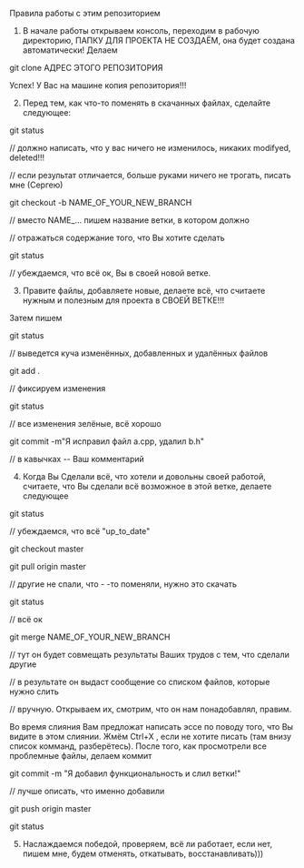 Правила работы с этим репозиторием

1. В начале работы открываем консоль, переходим в рабочую директорию, 
  ПАПКУ ДЛЯ ПРОЕКТА НЕ СОЗДАЁМ, она будет создана автоматически! Делаем

  git clone АДРЕС ЭТОГО РЕПОЗИТОРИЯ
  
  Успех! У Вас на машине копия репозитория!!!
  
2. Перед тем, как что-то поменять в скачанных файлах, сделайте следующее:
 
  git status 

  // должно написать, что у вас ничего не изменилось, никаких modifyed, deleted!!!

  // если результат отличается, больше руками ничего не трогать, писать мне (Сергею)
  
  git checkout -b NAME\_OF\_YOUR\_NEW\_BRANCH 

  // вместо NAME\_... пишем название ветки, в котором должно

  // отражаться содержание того, что Вы хотите сделать
                                          
  git status 
  
  // убеждаемся, что всё ок, Вы в своей новой ветке.
  
3. Правите файлы, добавляете новые, делаете всё, что считаете нужным и полезным для проекта в СВОЕЙ ВЕТКЕ!!!

 Затем пишем
 
  git status 
  
  // выведется куча изменённых, добавленных и удалённых файлов
  
  git add . 
  
  // фиксируем изменения
  
  git status 
  
  // все изменения зелёные, всё хорошо
  
  git commit -m"Я исправил файл a.cpp, удалил b.h" 
  
  // в кавычках -- Ваш комментарий
  
4. Когда Вы Сделали всё, что хотели и довольны своей работой, считаете,
что Вы сделали всё возможное в этой ветке, делаете следующее
  
  git status

  // убеждаемся, что всё "up\_to\_date"

  git checkout master
  
  git pull origin master 
  
  // другие не спали, что - -то поменяли, нужно это скачать
  
  git status 
  
  // всё ок
  
  git merge NAME_OF_YOUR_NEW_BRANCH 
  
  // тут он будет совмещать результаты Ваших трудов с тем, что сделали другие
  
  // в результате он выдаст сообщение со списком файлов, которые нужно слить
  
  // вручную. Открываем их, смотрим, что он нам понадобавлял, правим.

  Во время слияния Вам предложат написать эссе по поводу того, что Вы видите в этом слиянии.
  Жмём Ctrl+X , если не хотите писать (там внизу список комманд, разберётесь).
  После того, как просмотрели все проблемные файлы, делаем коммит
  
  git commit -m "Я добавил функциональность и слил ветки!" 
  
  // лучше описать, что именно добавили
  
  git push origin master
  
  git status
  
5. Наслаждаемся победой, проверяем, всё ли работает, если нет,
   пишем мне, будем отменять, откатывать, восстанавливать)))
